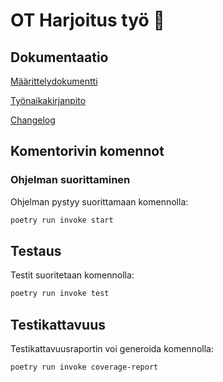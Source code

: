 # OT Harjoitus työ 🐍

## Dokumentaatio

[Määrittelydokumentti](https://github.com/Kilpikonna02/ot-harjoitustyo/blob/8acf0b91d5ba137af7839202f173bc5703338120/dokumentaatio/vaatimusmaarittely.md)

[Työnaikakirjanpito](https://github.com/Kilpikonna02/ot-harjoitustyo/blob/8acf0b91d5ba137af7839202f173bc5703338120/dokumentaatio/tuntikirjanpito.md)

[Changelog](https://github.com/Kilpikonna02/ot-harjoitustyo/blob/5deb7a96838cd536098b7c12cf7bf1d29d7c2a94/dokumentaatio/changelog.md)

## Komentorivin komennot

### Ohjelman suorittaminen

Ohjelman pystyy suorittamaan komennolla:

```bash
poetry run invoke start
```

## Testaus

Testit suoritetaan komennolla:

```bash
poetry run invoke test
```

## Testikattavuus

Testikattavuusraportin voi generoida komennolla:

```bash
poetry run invoke coverage-report
```
